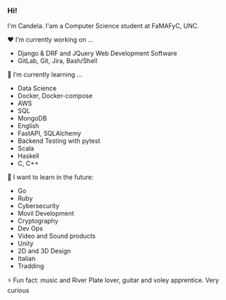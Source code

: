 ### Hi!

I'm Candela. I'am a Computer Science student at FaMAFyC, UNC.

:hearts: I’m currently working on ...

  - Django & DRF and JQuery Web Development Software 
  - GitLab, Git, Jira, Bash/Shell

🌱 I’m currently learning ...

  - Data Science
  - Docker, Docker-compose
  - AWS
  - SQL
  - MongoDB
  - English
  - FastAPI, SQLAlchemy
  - Backend Testing with pytest
  - Scala
  - Haskell
  - C, C++

:rainbow: I want to learn in the future:
  
  - Go
  - Ruby
  - Cybersecurity
  - Movil Development
  - Cryptography
  - Dev Ops
  - Video and Sound products
  - Unity
  - 2D and 3D Design
  - Italian
  - Tradding

⚡ Fun fact: music and River Plate lover, guitar and voley apprentice. Very curious
<!--
**Knd9/Knd9** is a ✨ _special_ ✨ repository because its `README.md` (this file) appears on your GitHub profile.

Here are some ideas to get you started:

- 🔭 I’m currently working on ...
- 🌱 I’m currently learning ...
- 👯 I’m looking to collaborate on ...
- 🤔 I’m looking for help with ...
- 💬 Ask me about ...
- 📫 How to reach me: ...
- 😄 Pronouns: ...
- ⚡ Fun fact: ...
-->
